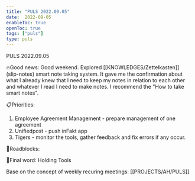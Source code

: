 ```yaml
---
title: "PULS 2022.09.05"
date:  2022-09-05
enableToc: true
openToc: true
tags: ["puls"]
type: puls
---
```


PULS  2022.09.05

🔥Good news:
Good weekend. Explored [[KNOWLEDGES/Zettelkasten]] (slip-notes) smart note taking system. It gave me the confirmation about what I already knew that I need to keep my notes in relation to each other and whatever I read I need to make notes. I recommend the "How to take smart notes".

📋Priorities:
1. Employee Agreement Management - prepare management of one agreement
2. Unifiedpost - push inFakt app
3. Tigers - monitor the tools, gather feedback and fix errors if any occur.

🛑Roadblocks:

🧠Final word:
Holding Tools

Base on the concept of weekly recuring meetings: [[PROJECTS/AH/PULS]]